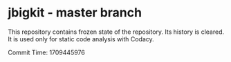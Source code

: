 # jbigkit - master branch

This repository contains frozen state of the repository.
Its history is cleared. It is used only for static code
analysis with Codacy.

Commit Time: 1709445976